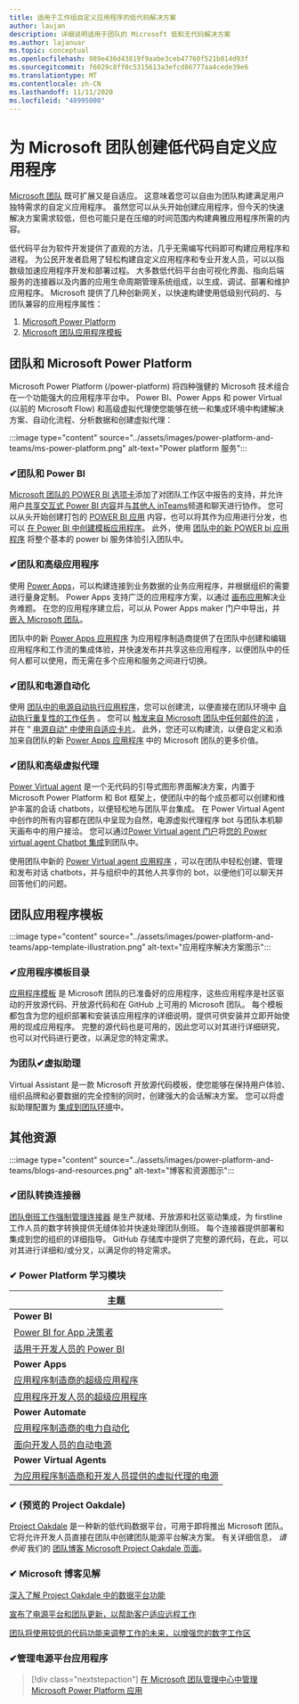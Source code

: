 ```yaml
---
title: 适用于工作组自定义应用程序的低代码解决方案
author: laujan
description: 详细说明适用于团队的 Microsoft 低和无代码解决方案
ms.author: lajanuar
ms.topic: conceptual
ms.openlocfilehash: 089e436d43819f9aabe3ceb47760f521b014d93f
ms.sourcegitcommit: f6029c8ff0c5315613a3efcd86777aa4cede39e6
ms.translationtype: MT
ms.contentlocale: zh-CN
ms.lasthandoff: 11/11/2020
ms.locfileid: "48995000"
---
```

# <a name="create-low-code-custom-apps-for-microsoft-teams"></a>为 Microsoft 团队创建低代码自定义应用程序

[Microsoft 团队](/microsoftteams/platform) 既可扩展又是自适应。 这意味着您可以自由为团队构建满足用户独特需求的自定义应用程序。 虽然您可以从头开始创建应用程序，但今天的快速解决方案需求较低，但也可能只是在压缩的时间范围内构建典雅应用程序所需的内容。

低代码平台为软件开发提供了直观的方法，几乎无需编写代码即可构建应用程序和进程。 为公民开发者启用了轻松构建自定义应用程序和专业开发人员，可以以指数级加速应用程序开发和部署过程。 大多数低代码平台由可视化界面、指向后端服务的连接器以及内置的应用生命周期管理系统组成，以生成、调试、部署和维护应用程序。 Microsoft 提供了几种创新网关，以快速构建使用低级别代码的、与团队兼容的应用程序属性：

1. [Microsoft Power Platform](#teams-and-microsoft-power-platform)
1. [Microsoft 团队应用程序模板](#teams-app-templates)

## <a name="teams-and-microsoft-power-platform"></a>团队和 Microsoft Power Platform

Microsoft Power Platform (/power-platform) 将四种强健的 Microsoft 技术组合在一个功能强大的应用程序平台中。 Power BI、Power Apps 和 power Virtual (以前的 Microsoft Flow) 和高级虚拟代理使您能够在统一和集成环境中构建解决方案、自动化流程、分析数据和创建虚拟代理：

:::image type="content" source="../assets/images/power-platform-and-teams/ms-power-platform.png" alt-text="Power platform 服务":::

### <a name="-teams-and-power-bi"></a>✔团队和 Power BI

[Microsoft 团队的 POWER BI 选项卡](https://powerbi.microsoft.com/blog/announcing-new-power-bi-tab-for-microsoft-teams/)添加了对团队工作区中报告的支持，并允许用户[共享交互式 Power BI 内容](/power-bi/collaborate-share/service-embed-report-microsoft-teams)并[与其他人 inTeams](/power-bi/collaborate-share/service-collaborate-microsoft-teams)频道和聊天进行协作。 您可以从头开始创建打包的 [POWER BI 应用](/power-bi/collaborate-share/service-create-distribute-apps) 内容，也可以将其作为应用进行分发，也可以 [在 Power BI 中创建模板应用程序](/connect-data/service-template-apps-create)。 此外，使用 [团队中的新 POWER bi 应用程序](https://go.microsoft.com/fwlink/?linkid=2143643) 将整个基本的 power bi 服务体验引入团队中。

### <a name="-teams-and-power-apps"></a>✔团队和高级应用程序

使用 [Power Apps](/powerapps/powerapps-overview)，可以构建连接到业务数据的业务应用程序，并根据组织的需要进行量身定制。  Power Apps 支持广泛的应用程序方案，以通过 [画布应用](/powerapps/maker/#canvas-apps)解决业务难题。 在您的应用程序建立后，可以从 Power Apps maker 门户中导出，并 [嵌入 Microsoft 团队](/power-platform/admin/embed-app-teams)。

团队中的新 [Power Apps 应用程序](https://go.microsoft.com/fwlink/?linkid=2143374) 为应用程序制造商提供了在团队中创建和编辑应用程序和工作流的集成体验，并快速发布并共享这些应用程序，以便团队中的任何人都可以使用，而无需在多个应用和服务之间进行切换。

### <a name="-teams-and-power-automate"></a>✔团队和电源自动化

使用 [团队中的电源自动执行应用程序](/power-automate/flows-teams)，您可以创建流，以便直接在团队环境中 [自动执行重复性的工作任务](https://flow.microsoft.com/connectors/shared_teams/microsoft-teams/) 。 您可以 [触发来自 Microsoft 团队中任何邮件的流](/power-automate/trigger-flow-teams-message) ，并在 " [电源自动" 中使用自适应卡片](/power-automate/create-adaptive-cards)。 此外，您还可以构建流，以便自定义和添加来自团队的新 [Power Apps 应用程序](https://go.microsoft.com/fwlink/?linkid=2143539) 中的 Microsoft 团队的更多价值。

### <a name="-teams-and-power-virtual-agents"></a>✔团队和高级虚拟代理

[Power Virtual agent](/power-virtual-agents/fundamentals-what-is-power-virtual-agents) 是一个无代码的引导式图形界面解决方案，内置于 Microsoft Power Platform 和 Bot 框架上，使团队中的每个成员都可以创建和维护丰富的会话 chatbots，以便轻松地与团队平台集成。 在 Power Virtual Agent 中创作的所有内容都在团队中呈现为自然，电源虚拟代理程序 bot 与团队本机聊天画布中的用户接洽。 您可以通过[Power Virtual agent 门户](https://powervirtualagents.microsoft.com)将[您的 Power virtual agent Chatbot 集成](/power-virtual-agents/publication-add-bot-to-microsoft-teams)到团队中。

使用团队中新的 [Power Virtual agent 应用程序](https://aka.ms/pva-teams-docs) ，可以在团队中轻松创建、管理和发布对话 chatbots，并与组织中的其他人共享你的 bot，以便他们可以聊天并回答他们的问题。

## <a name="teams-app-templates"></a>团队应用程序模板

:::image type="content" source="../assets/images/power-platform-and-teams/app-template-illustration.png" alt-text="应用程序解决方案图示":::

### <a name="-app-template-catalog"></a>✔应用程序模板目录

[应用程序模板](../samples/app-templates.md) 是 Microsoft 团队的已准备好的应用程序，这些应用程序是社区驱动的开放源代码、开放源代码和在 GitHub 上可用的 Microsoft 团队。 每个模板都包含为您的组织部署和安装该应用程序的详细说明，提供可供安装并立即开始使用的现成应用程序。 完整的源代码也是可用的，因此您可以对其进行详细研究，也可以对代码进行更改，以满足您的特定需求。

### <a name="-virtual-assistant-for-teams"></a>为团队✔虚拟助理

Virtual Assistant 是一款 Microsoft 开放源代码模板，使您能够在保持用户体验、组织品牌和必要数据的完全控制的同时，创建强大的会话解决方案。 您可以将虚拟助理配置为 [集成到团队环境](https://microsoft.github.io/botframework-solutions/clients-and-channels/tutorials/enable-teams/1-intro)中。 

## <a name="additional-resources"></a>其他资源

:::image type="content" source="../assets/images/power-platform-and-teams/blogs-and-resources.png" alt-text="博客和资源图示":::

### <a name="-teams-shift-connectors"></a>✔团队转换连接器

[团队倒班工作强制管理连接器](../samples/shifts-wfm-connectors.md) 是生产就绪、开放源和社区驱动集成，为 firstline 工作人员的数字转换提供无缝体验并快速处理团队倒班。 每个连接器提供部署和集成到您的组织的详细指导。 GitHub 存储库中提供了完整的源代码，在此，可以对其进行详细和/或分叉，以满足你的特定需求。

### <a name="-power-platform-learn-modules"></a>✔ Power Platform 学习模块

|主题|
|-----|
|**Power BI**|
|[Power BI for App 决策者](/learn/browse/?expanded=power-platform&products=power-bi&roles=maker)|
|[适用于开发人员的 Power BI](/learn/browse/?expanded=power-platform&products=power-bi&roles=developer)|
|**Power Apps**|
|[应用程序制造商的超级应用程序](/learn/browse/?products=power-apps&roles=maker)|
|[应用程序开发人员的超级应用程序](/learn/browse/?products=power-apps)|
|**Power Automate**|
|[应用程序制造商的电力自动化](/learn/browse/?expanded=power-platform&products=power-automate&roles=maker)|
|[面向开发人员的自动电源](/learn/browse/?expanded=power-platform&products=power-automate&roles=developer)|
|**Power Virtual Agents**|
|[为应用程序制造商和开发人员提供的虚拟代理的电源](/learn/browse/?products=power-virtual-agents&expanded=power-platform&roles=maker)

### <a name="-project-oakdale-preview"></a>✔ (预览的 Project Oakdale) 

[Project Oakdale](https://techcommunity.microsoft.com/t5/microsoft-teams-blog/teams-is-shaping-the-future-of-work-with-low-code-features-to/ba-p/1507180
) 是一种新的低代码数据平台，可用于即将推出 Microsoft 团队。 它将允许开发人员直接在团队中创建团队能源平台解决方案。 有关详细信息， *请参阅* 我们的 [团队博客 Microsoft Project Oakdale 页面](https://powerapps.microsoft.com/blog/introducing-project-oakdale-a-new-low-code-data-platform-for-microsoft-teams)。

### <a name="-microsoft-blog-insights"></a>✔ Microsoft 博客见解

[深入了解 Project Oakdale 中的数据平台功能](https://powerapps.microsoft.com/blog/a-closer-look-at-data-platform-capabilities-in-project-oakdale/)

[宣布了电源平台和团队更新，以帮助客户适应远程工作](https://cloudblogs.microsoft.com/powerplatform/2020/05/19/announcing-power-platform-and-teams-updates-to-help-customers-adapt-to-remote-work/)

[团队将使用较低的代码功能来调整工作的未来，以增强您的数字工作区](https://techcommunity.microsoft.com/t5/microsoft-teams-blog/teams-is-shaping-the-future-of-work-with-low-code-features-to/ba-p/1507180)

### <a name="-managing-power-platform-apps"></a>✔管理电源平台应用程序

> [!div class="nextstepaction"]
> [在 Microsoft 团队管理中心中管理 Microsoft Power Platform 应用](/microsoftteams/manage-power-platform-apps)
